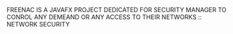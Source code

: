 FREENAC IS A JAVAFX PROJECT DEDICATED FOR SECURITY MANAGER TO CONROL ANY DEMEAND OR ANY ACCESS TO THEIR NETWORKS :: NETWORK SECURITY
